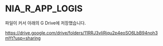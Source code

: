 # NIA_R_APP_LOGIS

파일이 커서 아래의 G Drive에 저장했습니다.

https://drive.google.com/drive/folders/11RRJ3vIiRjqu2p4eoSO6LbB94noh3mYt?usp=sharing

